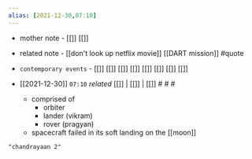 ```yaml
---
alias: [2021-12-30,07:10]
---
```

- mother note - [[]] [[]]
- related note - [[don't look up netflix movie]] [[DART mission]] #quote 
- `contemporary events` - [[]] [[]] [[]] [[]] [[]] [[]] [[]] [[]]

- [[2021-12-30]]  `07:10` _related_ [[]] | [[]] | [[]] # # #
	- comprised of
		- orbiter
		- lander (vikram)
		- rover (pragyan)
	- spacecraft failed in its soft landing on the [[moon]]

```query
"chandrayaan 2"
```